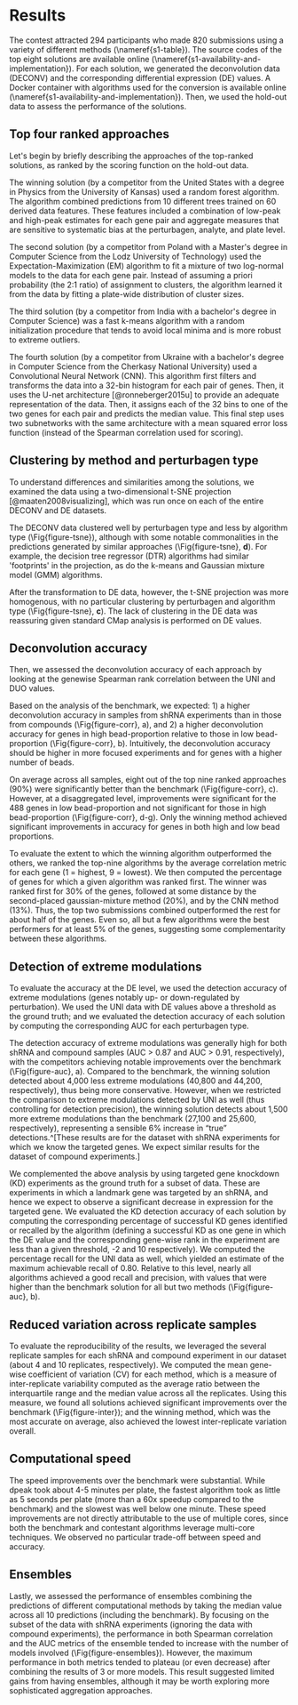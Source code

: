# Results

The contest attracted 294 participants who made 820 submissions using a variety of different methods (\nameref{s1-table}). The source codes of the top eight solutions are available online (\nameref{s1-availability-and-implementation}).
For each solution, we generated the deconvolution data (DECONV) and the corresponding differential expression (DE) values. A Docker container with algorithms used for the conversion is available online (\nameref{s1-availability-and-implementation}). Then, we used the hold-out data to assess the performance of the solutions. 

## Top four ranked approaches 

Let's begin by briefly describing the approaches of the top-ranked solutions, as ranked by the scoring function on the hold-out data. 

The winning solution (by a competitor from the United States with a degree in Physics from the University of Kansas) used a random forest algorithm. The algorithm combined predictions from 10 different trees trained on 60 derived data features. These features included a combination of low-peak and high-peak estimates for each gene pair and aggregate measures that are sensitive to systematic bias at the perturbagen, analyte, and plate level.

The second solution (by a competitor from Poland with a Master's degree in Computer Science from the Lodz University of Technology) used the Expectation-Maximization (EM) algorithm to fit a mixture of two log-normal models to the data for each gene pair. Instead of assuming a priori probability (the 2:1 ratio) of assignment to clusters, the algorithm learned it from the data by fitting a plate-wide distribution of cluster sizes. 
 
The third solution (by a competitor from India with a bachelor's degree in Computer Science) was a fast k-means algorithm with a random initialization procedure that tends to avoid local minima and is more robust to extreme outliers.
  
The fourth solution (by a competitor from Ukraine with a bachelor's degree in Computer Science from the Cherkasy National University) used a Convolutional Neural Network (CNN). This algorithm first filters and transforms the data into a 32-bin histogram for each pair of genes. Then, it uses the U-net architecture [@ronneberger2015u] to provide an adequate representation of the data. Then, it assigns each of the 32 bins to one of the two genes for each pair and predicts the median value. This final step uses two subnetworks with the same architecture with a mean squared error loss function (instead of the Spearman correlation used for scoring).

## Clustering by method and perturbagen type

To understand differences and similarities among the solutions, we examined the data using a two-dimensional t-SNE projection [@maaten2008visualizing], which was run once on each of the entire DECONV and DE datasets. 

The DECONV data clustered well by perturbagen type and less by algorithm type (\Fig{figure-tsne}), although with some notable commonalities in the predictions generated by similar approaches (\Fig{figure-tsne}, **d**). 
For example, the decision tree regressor (DTR) algorithms had similar 'footprints' in the projection, as do the k-means and Gaussian mixture model (GMM) algorithms. 

After the transformation to DE data, however, the t-SNE projection was more homogenous, with no particular clustering by perturbagen and algorithm type (\Fig{figure-tsne}, **c**). 
The lack of clustering in the DE data was reassuring given standard CMap analysis is performed on DE values.

## Deconvolution accuracy

Then, we assessed the deconvolution accuracy of each approach by looking at the genewise Spearman rank correlation between the UNI and DUO values. 

Based on the analysis of the benchmark, we expected: 1) a higher deconvolution accuracy in samples from shRNA experiments than in those from compounds (\Fig{figure-corr}, a), and 2) a higher deconvolution accuracy for genes in high bead-proportion relative to those in low bead-proportion (\Fig{figure-corr}, b). Intuitively, the deconvolution accuracy should be higher in more focused experiments and for genes with a higher number of beads.

On average across all samples, eight out of the top nine ranked approaches (90%) were significantly better than the benchmark (\Fig{figure-corr}, c). However, at a disaggregated level, improvements were significant for the 488 genes in low bead-proportion and not significant for those in high bead-proportion (\Fig{figure-corr}, d-g). Only the winning method achieved significant improvements in accuracy for genes in both high and low bead proportions.  

To evaluate the extent to which the winning algorithm outperformed the others, we ranked the top-nine algorithms by the average correlation metric for each gene (1 = highest, 9 = lowest). We then computed the percentage of genes for which a given algorithm was ranked first. The winner was ranked first for 30% of the genes, followed at some distance by the second-placed gaussian-mixture method (20%), and by the CNN method (13%). Thus, the top two submissions combined outperformed the rest for about half of the genes. Even so, all but a few algorithms were the best performers for at least 5% of the genes, suggesting some complementarity between these algorithms.

## Detection of extreme modulations

To evaluate the accuracy at the DE level, we used the detection accuracy of extreme modulations (genes notably up- or down-regulated by perturbation). We used the UNI data with DE values above a threshold as the ground truth; and we evaluated the detection accuracy of each solution by computing the corresponding AUC for each perturbagen type. 

The detection accuracy of extreme modulations was generally high for both shRNA and compound samples (AUC > 0.87 and AUC > 0.91,  respectively), with the competitors achieving notable improvements over the benchmark (\Fig{figure-auc}, a). Compared to the benchmark, the winning solution detected about 4,000 less extreme modulations (40,800 and 44,200, respectively), thus being more conservative. However, when we restricted the comparison to extreme modulations detected by UNI as well (thus controlling for detection precision), the winning solution detects about 1,500 more extreme modulations than the benchmark (27,100 and 25,600, respectively), representing a sensible 6% increase in “true” detections.^[These results are for the dataset with shRNA experiments for which we know the targeted genes. We expect similar results for the dataset of compound experiments.]

We complemented the above analysis by using targeted gene knockdown (KD) experiments as the ground truth for a subset of data. These are experiments in which a landmark gene was targeted by an shRNA, and hence we expect to observe a significant decrease in expression for the targeted gene. We evaluated the KD detection accuracy of each solution by computing the corresponding percentage of successful KD genes identified or recalled by the algorithm (defining a successful KD as one gene in which the DE value and the corresponding gene-wise rank in the experiment are less than a given threshold, -2 and 10 respectively). We computed the percentage recall for the UNI data as well, which yielded an estimate of the maximum achievable recall of 0.80. Relative to this level, nearly all algorithms achieved a good recall and precision, with values that were higher than the benchmark solution for all but two methods (\Fig{figure-auc}, b). 

## Reduced variation across replicate samples

To evaluate the reproducibility of the results, we leveraged the several replicate samples for each shRNA and compound experiment in our dataset (about 4 and 10 replicates, respectively). We computed the mean gene-wise coefficient of variation (CV) for each method, which is a measure of inter-replicate variability computed as the average ratio between the interquartile range and the median value  across all the replicates. Using this measure, we found all solutions achieved significant improvements over the benchmark (\Fig{figure-inter}); and the winning method, which was the most accurate on average, also achieved the lowest inter-replicate variation overall.

## Computational speed

The speed improvements over the benchmark were substantial. While dpeak took about 4-5 minutes per plate, the  fastest algorithm took as little as 5 seconds per plate (more than a 60x speedup compared to the benchmark) and the slowest was well below one minute. These speed improvements are not directly attributable to the use of multiple cores, since both the benchmark and contestant algorithms leverage multi-core techniques. We observed no particular trade-off between speed and accuracy.

## Ensembles

Lastly, we assessed the performance of ensembles combining the predictions of different computational methods by taking the median value across all 10 predictions (including the benchmark). By focusing on the subset of the data with shRNA experiments (ignoring the data with compound experiments), the performance in both Spearman correlation and the AUC metrics of the ensemble tended to increase with the number of models involved (\Fig{figure-ensembles}). However, the maximum performance in both metrics tended to plateau (or even decrease) after combining the results of 3 or more models. This result suggested limited gains from having ensembles, although it may be worth exploring more sophisticated aggregation approaches.
